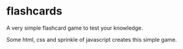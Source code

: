 # flashcards


A very simple flashcard game to test your knowledge.

Some html, css and sprinkle of javascript creates this simple game.